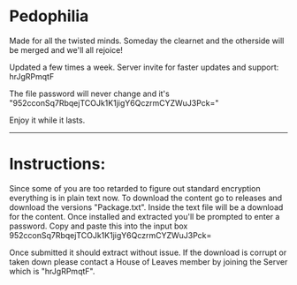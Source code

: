 # Pedophilia

Made for all the twisted minds. Someday the clearnet and the otherside will be merged and we'll all rejoice!

Updated a few times a week. Server invite for faster updates and support: hrJgRPmqtF

The file password will never change and it's "952cconSq7RbqejTCOJk1K1jigY6QczrmCYZWuJ3Pck="

Enjoy it while it lasts.




-------------------------------------------------

# Instructions: 

Since some of you are too retarded to figure out standard encryption everything is in plain text now. To download the content go to releases and download the versions "Package.txt". Inside the text file will be a download for the content. Once installed and extracted you'll be prompted to enter a password. Copy and paste this into the input box 952cconSq7RbqejTCOJk1K1jigY6QczrmCYZWuJ3Pck=

Once submitted it should extract without issue. If the download is corrupt or taken down please contact a House of Leaves member by joining the Server which is "hrJgRPmqtF".
